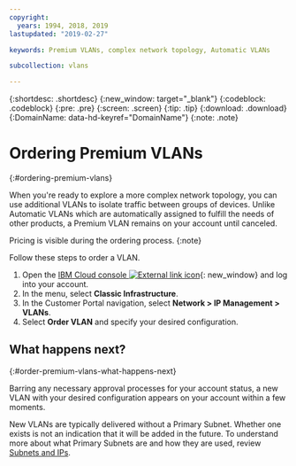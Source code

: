 ```yaml
---
copyright:
  years: 1994, 2018, 2019
lastupdated: "2019-02-27"

keywords: Premium VLANs, complex network topology, Automatic VLANs

subcollection: vlans

---
```



{:shortdesc: .shortdesc}
{:new_window: target="_blank"}
{:codeblock: .codeblock}
{:pre: .pre}
{:screen: .screen}
{:tip: .tip}
{:download: .download}
{:DomainName: data-hd-keyref="DomainName"}
{:note: .note}

# Ordering Premium VLANs
{:#ordering-premium-vlans}

When you're ready to explore a more complex network topology, you can use additional VLANs to isolate traffic between groups of devices. Unlike Automatic VLANs which are automatically assigned to fulfill the needs of other products, a Premium VLAN remains on your account until canceled.

Pricing is visible during the ordering process.
{:note}

Follow these steps to order a VLAN.

  1. Open the [IBM Cloud console ![External link icon](../../icons/launch-glyph.svg "External link icon")](https://{DomainName}/){: new_window} and log into your account.
  1. In the menu, select **Classic Infrastructure**.
  1. In the Customer Portal navigation, select **Network > IP Management > VLANs**.
  1. Select **Order VLAN** and specify your desired configuration.

## What happens next?
{:#order-premium-vlans-what-happens-next}

Barring any necessary approval processes for your account status, a new VLAN with your desired configuration appears on your account within a few moments.

New VLANs are typically delivered without a Primary Subnet. Whether one exists is not an indication that it will be added in the future. To understand more about what Primary Subnets are and how they are used, review [Subnets and IPs](/docs/infrastructure/subnets?topic=subnets-getting-started-with-subnets-and-ips).
